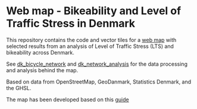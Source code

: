 # Web map - Bikeability and Level of Traffic Stress in Denmark

This repository contains the code and vector tiles for a [web map](https://anerv.github.io/bikeability_webmap/) with selected results from an analysis of Level of Traffic Stress (LTS) and bikeability across Denmark.

See [dk_bicycle_network](https://github.com/anerv/dk_bicycle_network) and [dk_network_analysis](https://github.com/anerv/dk_network_analysis) for the data processing and analysis behind the map.

Based on data from OpenStreetMap, GeoDanmark, Statistics Denmark, and the GHSL.

The map has been developed based on this [guide](https://martinfleischmann.net/how-to-create-a-vector-based-web-map-hosted-on-github/)